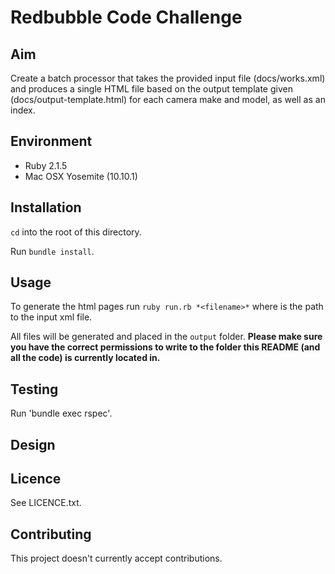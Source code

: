 # Redbubble Code Challenge

## Aim

Create a batch processor that takes the provided input file (docs/works.xml) and produces a single HTML file based on the output template given (docs/output-template.html) for each camera make and model, as well as an index.

## Environment

* Ruby 2.1.5
* Mac OSX Yosemite (10.10.1)

## Installation

`cd` into the root of this directory.

Run `bundle install`.

## Usage

To generate the html pages run `ruby run.rb *<filename>*` where *<filename>* is the path to the input xml file.

All files will be generated and placed in the `output` folder. **Please make sure you have the correct permissions to write to the folder this README (and all the code) is currently located in.**

## Testing

Run 'bundle exec rspec'.

## Design


## Licence

See LICENCE.txt.

## Contributing

This project doesn't currently accept contributions.
